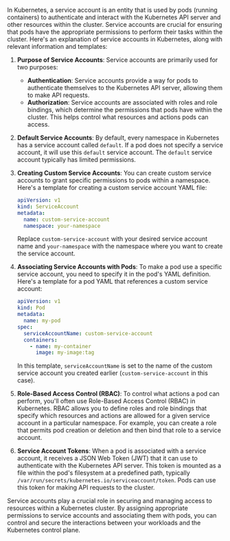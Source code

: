 In Kubernetes, a service account is an entity that is used by pods (running containers) to authenticate and interact with the Kubernetes API server and other resources within the cluster. Service accounts are crucial for ensuring that pods have the appropriate permissions to perform their tasks within the cluster. Here's an explanation of service accounts in Kubernetes, along with relevant information and templates:

1. **Purpose of Service Accounts**:
   Service accounts are primarily used for two purposes:
   - **Authentication**: Service accounts provide a way for pods to authenticate themselves to the Kubernetes API server, allowing them to make API requests.
   - **Authorization**: Service accounts are associated with roles and role bindings, which determine the permissions that pods have within the cluster. This helps control what resources and actions pods can access.

2. **Default Service Accounts**:
   By default, every namespace in Kubernetes has a service account called `default`. If a pod does not specify a service account, it will use this `default` service account. The `default` service account typically has limited permissions.

3. **Creating Custom Service Accounts**:
   You can create custom service accounts to grant specific permissions to pods within a namespace. Here's a template for creating a custom service account YAML file:

   ```yaml
   apiVersion: v1
   kind: ServiceAccount
   metadata:
     name: custom-service-account
     namespace: your-namespace
   ```

   Replace `custom-service-account` with your desired service account name and `your-namespace` with the namespace where you want to create the service account.

4. **Associating Service Accounts with Pods**:
   To make a pod use a specific service account, you need to specify it in the pod's YAML definition. Here's a template for a pod YAML that references a custom service account:

   ```yaml
   apiVersion: v1
   kind: Pod
   metadata:
     name: my-pod
   spec:
     serviceAccountName: custom-service-account
     containers:
       - name: my-container
         image: my-image:tag
   ```

   In this template, `serviceAccountName` is set to the name of the custom service account you created earlier (`custom-service-account` in this case).

5. **Role-Based Access Control (RBAC)**:
   To control what actions a pod can perform, you'll often use Role-Based Access Control (RBAC) in Kubernetes. RBAC allows you to define roles and role bindings that specify which resources and actions are allowed for a given service account in a particular namespace. For example, you can create a role that permits pod creation or deletion and then bind that role to a service account.

6. **Service Account Tokens**:
   When a pod is associated with a service account, it receives a JSON Web Token (JWT) that it can use to authenticate with the Kubernetes API server. This token is mounted as a file within the pod's filesystem at a predefined path, typically `/var/run/secrets/kubernetes.io/serviceaccount/token`. Pods can use this token for making API requests to the cluster.

Service accounts play a crucial role in securing and managing access to resources within a Kubernetes cluster. By assigning appropriate permissions to service accounts and associating them with pods, you can control and secure the interactions between your workloads and the Kubernetes control plane.